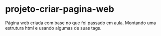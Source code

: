 # projeto-criar-pagina-web
 Página web criada com base no que foi passado em aula. Montando uma estrutura html e usando algumas de suas tags.
